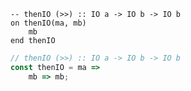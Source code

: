 ```applescript
-- thenIO (>>) :: IO a -> IO b -> IO b
on thenIO(ma, mb)
    mb
end thenIO
```


```javascript
// thenIO (>>) :: IO a -> IO b -> IO b
const thenIO = ma => 
    mb => mb;
```